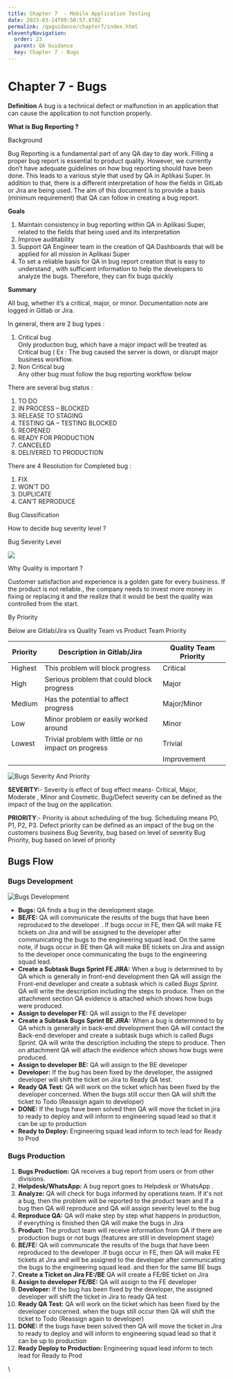 ```yaml
---
title: Chapter 7  - Mobile Application Testing
date: 2023-03-14T09:50:57.878Z
permalink: /qaguidance/chapter7/index.html
eleventyNavigation:
  order: 23
  parent: QA Guidance
  key: Chapter 7 - Bugs
---
```

# Chapter 7 - Bugs

**Definition** A bug is a technical defect or malfunction in an application that can cause the application to not function properly.

**What is Bug Reporting ?**

Background

Bug Reporting is a fundamental part of any QA day to day work. Filling a proper bug report is essential to product quality. However, we currently don’t have adequate guidelines on how bug reporting should have been done. This leads to a various style that used by QA in Aplikasi Super. In addition to that, there is a different interpretation of how the fields in GitLab or Jira are being used. The aim of this document is to provide a basis (minimum requirement) that QA can follow in creating a bug report.

**Goals**

1. Maintain consistency in bug reporting within QA in Aplikasi Super, related to the fields that being used and its interpretation
2. Improve auditability
3. Support QA Engineer team in the creation of QA Dashboards that will be applied for all mission in Aplikasi Super
4. To set a reliable basis for QA in bug report creation that is easy to understand , with sufficient information to help the developers to analyze the bugs. Therefore, they can fix bugs quickly

**Summary**

All bug, whether it’s a critical, major, or minor. Documentation note are logged in Gitlab or Jira.

In general, there are 2 bug types :

1. Critical bug\
   Only production bug, which have a major impact will be treated as Critical bug ( Ex : The bug caused the server is down, or disrupt major business workflow.
2. Non Critical bug\
   Any other bug must follow the bug reporting workflow below

There are several bug status :

1. TO DO
2. IN PROCESS – BLOCKED
3. RELEASE TO STAGING
4. TESTING QA – TESTING BLOCKED
5. REOPENED
6. READY FOR PRODUCTION
7. CANCELED
8. DELIVERED TO PRODUCTION

There are 4 Resolution for Completed bug :

1. FIX
2. WON’T DO
3. DUPLICATE
4. CAN’T REPRODUCE

Bug Classification

How to decide bug severity level ?

Bug Severity Level

![](https://ik.imagekit.io/kmv5uxk0b/qa_guidance/chapter_7.png?updatedAt=1678794781421)

Why Quality is important ?

Customer satisfaction and experience is a golden gate for every business. If the product is not reliable., the company needs to invest more money in fixing or replacing it and the realize that it would be best the quality was controlled from the start.

By Priority

Below are Gitlab/Jira vs Quality Team vs Product Team Priority

| Priority | Description in Gitlab/Jira                           | Quality Team Priority |
| -------- | ---------------------------------------------------- | --------------------- |
| Highest  | This problem will block progress                     | Critical              |
| High     | Serious problem that could block progress            | Major                 |
| Medium   | Has the potential to affect progress                 | Major/Minor           |
| Low      | Minor problem or easily worked around                | Minor                 |
| Lowest   | Trivial problem with little or no impact on progress | Trivial               |
|          |                                                      | Improvement           |



![Bugs Severity And Priority](https://ik.imagekit.io/kmv5uxk0b/qa_guidance/chapter_7_2.jpg?updatedAt=1678794781016 "Bugs Severity And Priority")

**SEVERITY:**- Severity is effect of bug effect means- Critical, Major, Moderate , Minor and Cosmetic. Bug/Defect severity can be defined as the impact of the bug on the application.

**PRIORITY**:- Priority is about scheduling of the bug. Scheduling means P0, P1, P2, P3. Defect priority can be defined as an impact of the bug on the customers business Bug Severity, bug based on level of severity Bug Priority, bug based on level of priority

## Bugs Flow

### Bugs Development

![Bugs Development](https://ik.imagekit.io/kmv5uxk0b/qa_guidance/chapter_3.png?updatedAt=1678794781521 "Bugs Development")

* **Bugs:** QA finds a bug in the development stage.
* **BE/FE:** QA will communicate the results of the bugs that have been reproduced to the developer . If bugs occur in FE, then QA will make FE tickets on Jira and will be assigned to the developer after communicating the bugs to the engineering squad lead. On the same note, if bugs occur in BE then QA will make BE tickets on Jira and assign to the developer once communicating the bugs to the engineering squad lead.
* **Create a Subtask Bugs Sprint FE JIRA:** When a bug is determined to by QA which is generally in front-end development then QA will assign the Front-end developer and create a subtask which is called *Bugs Sprint*. QA will write the description including the steps to produce. Then on the attachment section QA evidence is attached which shows how bugs were produced.
* **Assign to developer FE:** QA will assign to the FE developer
* **Create a Subtask Bugs Sprint BE JIRA:** When a bug is determined to by QA which is generally in back-end development then QA will contact the Back-end developer and create a subtask bugs which is called *Bugs Sprint*. QA will write the description including the steps to produce. Then on attachment QA will attach the evidence which shows how bugs were produced.
* **Assign to developer BE:** QA will assign to the BE developer
* **Developer:** If the bug has been fixed by the developer, the assigned developer will shift the ticket on Jira to Ready QA test.
* **Ready QA Test:** QA will work on the ticket which has been fixed by the developer concerned. When the bugs still occur then QA will shift the ticket to Todo (Reassign again to developer)
* **DONE:** If the bugs have been solved then QA will move the ticket in jira to ready to deploy and will inform to engineering squad lead so that it can be up to production
* **Ready to Deploy:** Engineering squad lead inform to tech lead for Ready to Prod

### Bugs Production

1. **Bugs Production:** QA receives a bug report from users or from other divisions.
2. **Helpdesk/WhatsApp:** A bug report goes to Helpdesk or WhatsApp .
3. **Analyze:** QA will check for bugs informed by operations team. If it's not a bug, then the problem will be reported to the product team and If a bug then QA will reproduce and QA will assign severity level to the bug
4. **Reproduce QA:** QA will make step by step what happens in production, if everything is finished then QA will make the bugs in Jira
5. **Product:** The product team will receive information from QA if there are production bugs or not bugs (features are still in development stage)
6. **BE/FE:** QA will communicate the results of the bugs that have been reproduced to the developer .If bugs occur in FE, then QA will make FE tickets at Jira and will be assigned to the developer after communicating the bugs to the engineering squad lead. and then for the same BE bugs
7. **Create a Ticket on Jira FE:/BE** QA will create a FE/BE ticket on Jira
8. **Assign to developer FE/BE:** QA will assign to the FE developer
9. **Developer:** If the bug has been fixed by the developer, the assigned developer will shift the ticket in Jira to ready QA test
10. **Ready QA Test:** QA will work on the ticket which has been fixed by the developer concerned. when the bugs still occur then QA will shift the ticket to Todo (Reassign again to developer)
11. **DONE:** If the bugs have been solved then QA will move the ticket in Jira to ready to deploy and will inform to engineering squad lead so that it can be up to production
12. **Ready Deploy to Production:** Engineering squad lead inform to tech lead for Ready to Prod

\